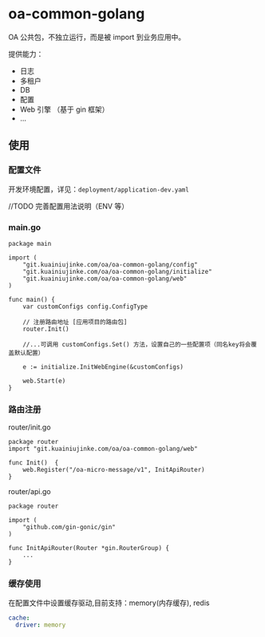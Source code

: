 # oa-common-golang

OA 公共包，不独立运行，而是被 import 到业务应用中。

提供能力：
- 日志
- 多租户
- DB
- 配置
- Web 引擎 （基于 gin 框架）
- ...

## 使用
### 配置文件
开发环境配置，详见：`deployment/application-dev.yaml`

//TODO 完善配置用法说明（ENV 等）

### main.go
```golang
package main

import (
	"git.kuainiujinke.com/oa/oa-common-golang/config"
	"git.kuainiujinke.com/oa/oa-common-golang/initialize"
	"git.kuainiujinke.com/oa/oa-common-golang/web"
)

func main() {
	var customConfigs config.ConfigType
	
	// 注册路由地址 [应用项目的路由包]
	router.Init()
	
	//...可调用 customConfigs.Set() 方法，设置自己的一些配置项（同名key将会覆盖默认配置）

	e := initialize.InitWebEngine(&customConfigs)

	web.Start(e)
}
```

### 路由注册
router/init.go
```golang
package router
import "git.kuainiujinke.com/oa/oa-common-golang/web"

func Init()  {
	web.Register("/oa-micro-message/v1", InitApiRouter)
}
```
router/api.go
```golang
package router

import (
	"github.com/gin-gonic/gin"
)

func InitApiRouter(Router *gin.RouterGroup) {
	...
}
```

### 缓存使用
在配置文件中设置缓存驱动,目前支持：memory(内存缓存), redis
```yaml
cache:
  driver: memory
```